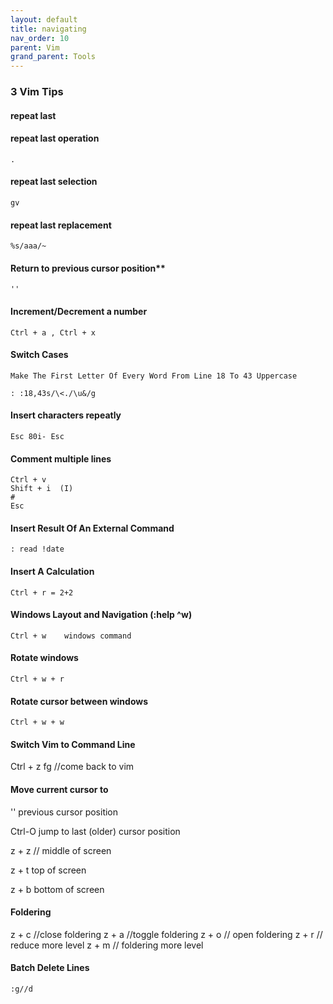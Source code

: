 ```yaml
---
layout: default
title: navigating
nav_order: 10
parent: Vim
grand_parent: Tools
---
```


### 3 Vim Tips

#### repeat last


#### repeat last operation

    .

#### repeat last selection

    gv

#### repeat last replacement

    %s/aaa/~

#### Return to previous cursor position**

    ''

#### Increment/Decrement a number

    Ctrl + a , Ctrl + x

#### Switch Cases

    Make The First Letter Of Every Word From Line 18 To 43 Uppercase

    : :18,43s/\<./\u&/g

#### Insert characters repeatly

    Esc 80i- Esc

#### Comment multiple lines

    Ctrl + v
    Shift + i  (I)
    #
    Esc

#### Insert Result Of An External Command

    : read !date

#### Insert A Calculation

    Ctrl + r = 2+2

#### Windows Layout and Navigation (:help ^w)

    Ctrl + w    windows command

#### Rotate windows

    Ctrl + w + r

#### Rotate cursor between windows

    Ctrl + w + w


#### Switch Vim to Command Line

   Ctrl + z
   fg      //come back to vim

#### Move current cursor to

  ''     previous cursor position

  Ctrl-O  jump to last (older) cursor position

  z + z // middle of screen

  z + t top of screen

  z + b bottom of screen


#### Foldering

  z + c //close foldering
  z + a //toggle foldering
  z + o // open foldering
  z + r // reduce more level
  z + m // foldering more level


#### Batch Delete Lines

    :g//d


